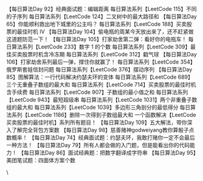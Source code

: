 
【每日算法Day 92】经典面试题：编辑距离
每日算法系列【LeetCode 115】不同的子序列
每日算法系列【LeetCode 124】二叉树中的最大路径和
【每日算法Day 65】你能顺利救出地下城里的公主吗？
每日算法系列【LeetCode 188】买卖股票的最佳时机 IV
【每日算法Day 104】偷电瓶的周某今天放出来了，还不赶紧做这道题防范一下！
【每日算法Day 105】打家劫舍第二弹：看好你的电瓶车！
每日算法系列【LeetCode 233】数字 1 的个数
每日算法系列【LeetCode 309】最佳买卖股票时机含冷冻期
每日算法系列【LeetCode 312】戳气球
【每日算法Day 106】打家劫舍系列最后一弹，撑住你就赢了！
每日算法系列【LeetCode 354】俄罗斯套娃信封问题
每日算法系列【LeetCode 376】摆动序列
【每日算法Day 85】图解算法：一行代码解决约瑟夫环的变体
每日算法系列【LeetCode 689】三个无重叠子数组的最大和
每日算法系列【LeetCode 714】买卖股票的最佳时机含手续费
每日算法系列【LeetCode 907】子数组的最小值之和
每日算法系列【LeetCode 943】最短超级串
每日算法系列【LeetCode 1031】两个非重叠子数组的最大和
每日算法系列【LeetCode 1039】多边形三角剖分的最低得分
每日算法系列【LeetCode 1186】删除一次得到子数组最大和
一个函数解决【LeetCode 买卖股票的最佳时机】系列所有题目！
【每日算法Day 109】五大解法，带你深入了解完全背包方案数
【每日算法Day 98】慈善赌神godweiyang教你算骰子点数概率！
【每日算法Day 74】经典面试题：约瑟夫环，我敢打赌你一定不会最后一种方法！
【每日算法Day 79】所有人都会做的入门题，但是能看出你的代码能力！
【每日算法Day 86】面试经典题：把数字翻译成字符串
【每日算法Day 95】美团笔试题：四面体方案个数



\
